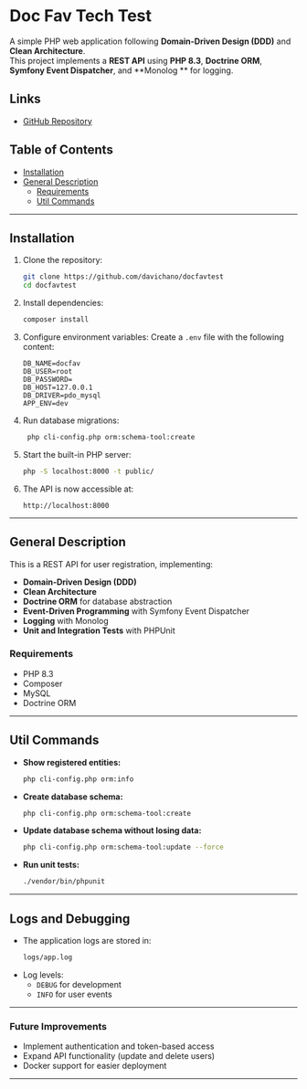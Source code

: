# Doc Fav Tech Test

A simple PHP web application following **Domain-Driven Design (DDD)** and **Clean Architecture**.  
This project implements a **REST API** using **PHP 8.3**, **Doctrine ORM**, **Symfony Event Dispatcher**, and **Monolog
** for logging.

## Links

- [GitHub Repository](https://github.com/davichano/docfavtest)

## Table of Contents
- [Installation](#installation)
- [General Description](#general-description)
    - [Requirements](#requirements)
  - [Util Commands](#util-commands)

---

## Installation

1. Clone the repository:
   ```sh
   git clone https://github.com/davichano/docfavtest
   cd docfavtest
   ```

2. Install dependencies:
   ```sh
   composer install
   ```

3. Configure environment variables:
   Create a `.env` file with the following content:
   ```env
   DB_NAME=docfav
   DB_USER=root
   DB_PASSWORD=
   DB_HOST=127.0.0.1
   DB_DRIVER=pdo_mysql
   APP_ENV=dev
   ```

4. Run database migrations:
   ```sh
    php cli-config.php orm:schema-tool:create  
   ```

5. Start the built-in PHP server:
   ```sh
   php -S localhost:8000 -t public/
   ```

6. The API is now accessible at:
   ```
   http://localhost:8000
   ```

---

## General Description

This is a REST API for user registration, implementing:

- **Domain-Driven Design (DDD)**
- **Clean Architecture**
- **Doctrine ORM** for database abstraction
- **Event-Driven Programming** with Symfony Event Dispatcher
- **Logging** with Monolog
- **Unit and Integration Tests** with PHPUnit

### **Requirements**

- PHP 8.3
- Composer
- MySQL
- Doctrine ORM

---

## Util Commands

- **Show registered entities:**
  ```sh
  php cli-config.php orm:info
  ```

- **Create database schema:**
  ```sh
  php cli-config.php orm:schema-tool:create
  ```

- **Update database schema without losing data:**
  ```sh
  php cli-config.php orm:schema-tool:update --force
  ```

- **Run unit tests:**
  ```sh
  ./vendor/bin/phpunit
  ```

---

## Logs and Debugging

- The application logs are stored in:
  ```sh
  logs/app.log
  ```
- Log levels:
    - `DEBUG` for development
    - `INFO` for user events

---

### Future Improvements

- Implement authentication and token-based access
- Expand API functionality (update and delete users)
- Docker support for easier deployment

---
